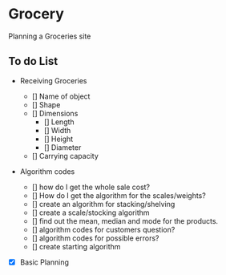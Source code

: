 # Grocery
Planning a Groceries site

## To do List
- Receiving Groceries
   - [] Name of object
   - [] Shape
   - [] Dimensions
      - [] Length
      - [] Width
      - [] Height
      - [] Diameter
   - [] Carrying capacity

- Algorithm codes
   - [] how do I get the whole sale cost?
   - [] How do I get the algorithm for the scales/weights?
   - [] create an algorithm for stacking/shelving
   - [] create a scale/stocking algorithm
   - [] find out the mean, median and mode for the products.
   - [] algorithm codes for customers question?
   - [] algorithm codes for possible errors?
   - [] create starting algorithm

- [x] Basic Planning
